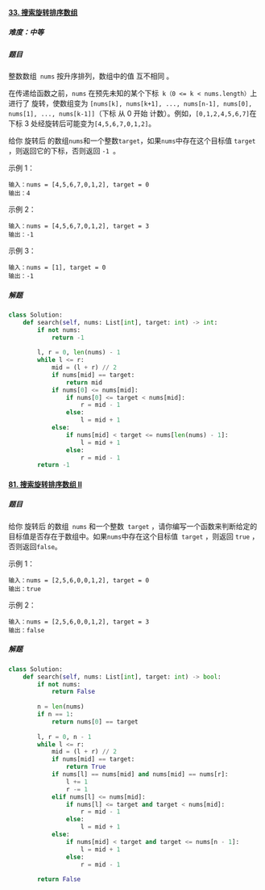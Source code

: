 #### [33. 搜索旋转排序数组](https://leetcode-cn.com/problems/search-in-rotated-sorted-array/)

##### 难度：中等

##### 题目

整数数组` nums` 按升序排列，数组中的值 互不相同 。

在传递给函数之前，`nums` 在预先未知的某个下标` k（0 <= k < nums.length）`上进行了 旋转，使数组变为 `[nums[k], nums[k+1], ..., nums[n-1], nums[0], nums[1], ..., nums[k-1]]`（下标 从 0 开始 计数）。例如，` [0,1,2,4,5,6,7] `在下标 3 处经旋转后可能变为` [4,5,6,7,0,1,2] `。

给你 旋转后 的数组` nums `和一个整数` target `，如果` nums `中存在这个目标值 `target` ，则返回它的下标，否则返回 `-1 `。

示例 1：

```
输入：nums = [4,5,6,7,0,1,2], target = 0
输出：4
```


示例 2：

```
输入：nums = [4,5,6,7,0,1,2], target = 3
输出：-1
```


示例 3：

```
输入：nums = [1], target = 0
输出：-1
```



##### 解题

```python
class Solution:
    def search(self, nums: List[int], target: int) -> int:
        if not nums:
            return -1
        
        l, r = 0, len(nums) - 1
        while l <= r:
            mid = (l + r) // 2
            if nums[mid] == target:
                return mid
            if nums[0] <= nums[mid]:
                if nums[0] <= target < nums[mid]:
                    r = mid - 1
                else:
                    l = mid + 1
            else:
                if nums[mid] < target <= nums[len(nums) - 1]:
                    l = mid + 1
                else:
                    r = mid - 1
        return -1
```



#### [81. 搜索旋转排序数组 II](https://leetcode-cn.com/problems/search-in-rotated-sorted-array-ii/)

##### 题目

给你 旋转后 的数组` nums` 和一个整数` target` ，请你编写一个函数来判断给定的目标值是否存在于数组中。如果` nums `中存在这个目标值` target` ，则返回 `true` ，否则返回` false `。

示例 1：

```
输入：nums = [2,5,6,0,0,1,2], target = 0
输出：true
```


示例 2：

```
输入：nums = [2,5,6,0,0,1,2], target = 3
输出：false
```



##### 解题

```python
class Solution:
    def search(self, nums: List[int], target: int) -> bool:
        if not nums:
            return False
        
        n = len(nums)
        if n == 1:
            return nums[0] == target
        
        l, r = 0, n - 1
        while l <= r:
            mid = (l + r) // 2
            if nums[mid] == target:
                return True
            if nums[l] == nums[mid] and nums[mid] == nums[r]:
                l += 1
                r -= 1
            elif nums[l] <= nums[mid]:
                if nums[l] <= target and target < nums[mid]:
                    r = mid - 1
                else:
                    l = mid + 1
            else:
                if nums[mid] < target and target <= nums[n - 1]:
                    l = mid + 1
                else:
                    r = mid - 1
        
        return False
```

